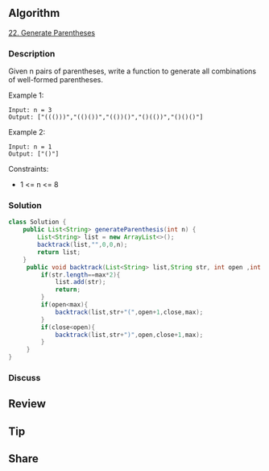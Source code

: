## Algorithm

[22. Generate Parentheses](https://leetcode.com/problems/generate-parentheses/)

### Description

Given n pairs of parentheses, write a function to generate all combinations of well-formed parentheses.

Example 1:

```
Input: n = 3
Output: ["((()))","(()())","(())()","()(())","()()()"]
```

Example 2:

```
Input: n = 1
Output: ["()"]
```

Constraints:

- 1 <= n <= 8


### Solution

```java
class Solution {
    public List<String> generateParenthesis(int n) {
        List<String> list = new ArrayList<>();
        backtrack(list,"",0,0,n);
        return list;
    }
     public void backtrack(List<String> list,String str, int open ,int close,int max){
         if(str.length==max*2){
             list.add(str);
             return;
         }
         if(open<max){
             backtrack(list,str+"(",open+1,close,max);
         }
         if(close<open){
             backtrack(list,str+")",open,close+1,max);
         }
     }
}
```

### Discuss

## Review


## Tip


## Share
